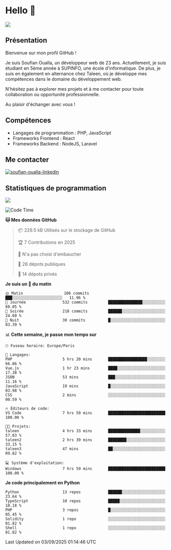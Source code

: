# Hello 👋

![](https://komarev.com/ghpvc/?username=OSoufian&color=1a1b27)

## Présentation

Bienvenue sur mon profil GitHub !

Je suis Soufian Oualla, un développeur web de 23 ans. Actuellement, je suis étudiant en 5ème année à SUPINFO, une école d'informatique. De plus, je suis en également en alternance chez Taleen, où je développe mes compétences dans le domaine du développement web.

N'hésitez pas à explorer mes projets et à me contacter pour toute collaboration ou opportunité professionnelle.

Au plaisir d'échanger avec vous !

## Compétences

- Langages de programmation : PHP, JavaScript
- Frameworks Frontend : React
- Frameworks Backend : NodeJS, Laravel

## Me contacter

<p>
<a href="https://www.linkedin.com/in/soufian-oualla/" target="_blank"><img align="center" src="https://img.shields.io/badge/-LinkedIn-0077B5?style=for-the-badge&logo=Linkedin&logoColor=white" alt="soufian-oualla-linkedin"/></a>

## Statistiques de programmation

<a href="https://github-readme-stats.vercel.app/api/top-langs/?username=OSoufian&layout=compact">
  <img align="center" src="https://github-readme-stats.vercel.app/api/top-langs/?username=OSoufian&layout=compact"/>
</a>

<br />

<!--START_SECTION:waka-->
![Code Time](http://img.shields.io/badge/Code%20Time-550%20hrs%2028%20mins-blue)

**🐱 Mes données GitHub** 

> 📦 229.5 kB Utilisés sur le stockage de GitHub 
 > 
> 🏆 7 Contributions en 2025
 > 
> 🚫 N'a pas choisi d'embaucher
 > 
> 📜 28 dépots publiques 
 > 
> 🔑 14 dépots privés 
 > 
**Je suis un 🐤 du matin** 

```text
🌞 Matin                  106 commits         ███░░░░░░░░░░░░░░░░░░░░░░   11.96 % 
🌆 Journée                532 commits         ███████████████░░░░░░░░░░   60.05 % 
🌃 Soirée                 218 commits         ██████░░░░░░░░░░░░░░░░░░░   24.60 % 
🌙 Nuit                   30 commits          █░░░░░░░░░░░░░░░░░░░░░░░░   03.39 % 
```


📊 **Cette semaine, je passe mon temps sur** 

```text
🕑︎ Fuseau horaire: Europe/Paris

💬 Langages: 
PHP                      5 hrs 20 mins       █████████████████░░░░░░░░   66.86 % 
Vue.js                   1 hr 23 mins        ████░░░░░░░░░░░░░░░░░░░░░   17.38 % 
JSON                     53 mins             ███░░░░░░░░░░░░░░░░░░░░░░   11.16 % 
JavaScript               19 mins             █░░░░░░░░░░░░░░░░░░░░░░░░   03.98 % 
CSS                      2 mins              ░░░░░░░░░░░░░░░░░░░░░░░░░   00.59 % 

🔥 Éditeurs de code: 
VS Code                  7 hrs 59 mins       █████████████████████████   100.00 % 

🐱‍💻 Projets: 
taleen                   4 hrs 33 mins       ██████████████░░░░░░░░░░░   57.03 % 
taleen2                  2 hrs 39 mins       ████████░░░░░░░░░░░░░░░░░   33.15 % 
taleen3                  47 mins             ██░░░░░░░░░░░░░░░░░░░░░░░   09.82 % 

💻 Système d'exploitation: 
Windows                  7 hrs 59 mins       █████████████████████████   100.00 % 
```

**Je code principalement en Python** 

```text
Python                   13 repos            ██████░░░░░░░░░░░░░░░░░░░   23.64 % 
TypeScript               10 repos            █████░░░░░░░░░░░░░░░░░░░░   18.18 % 
PHP                      3 repos             █░░░░░░░░░░░░░░░░░░░░░░░░   05.45 % 
Solidity                 1 repo              ░░░░░░░░░░░░░░░░░░░░░░░░░   01.82 % 
Shell                    1 repo              ░░░░░░░░░░░░░░░░░░░░░░░░░   01.82 % 
```




 Last Updated on 03/09/2025 01:14:46 UTC
<!--END_SECTION:waka-->
